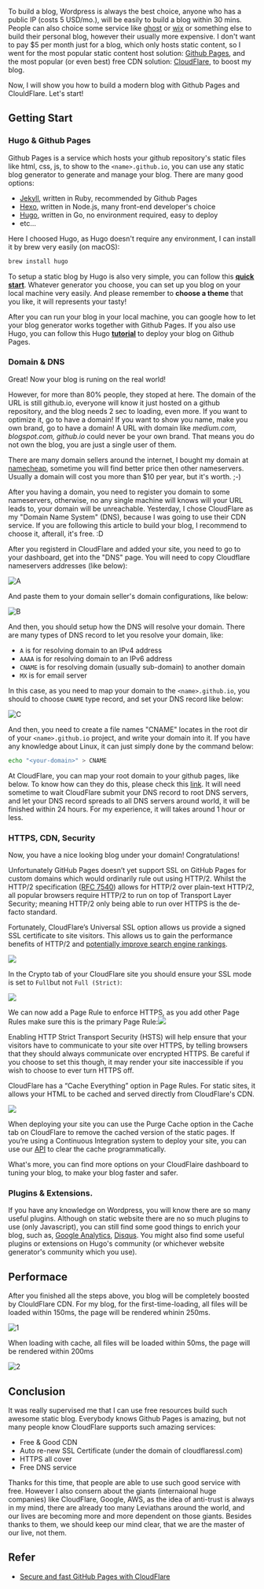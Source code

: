 To build a blog, Wordpress is always the best choice, anyone who has a public IP (costs 5 USD/mo.), will be easily to build a blog within 30 mins. People can also choice some service like [ghost](https://ghost.org/) or [wix](https://www.wix.com/) or something else to build their personal blog, however their usually more expensive. I don't want to pay $5 per month just for a blog, which only hosts static content, so I went for the most popular static content host solution: [Github Pages](https://pages.github.com/), and the most popular (or even best) free CDN solution: [CloudFlare](https://www.cloudflare.com/), to boost my blog. 

Now, I will show you how to build a modern blog with Github Pages and ClouldFlare. Let's start!

## Getting Start

### Hugo & Github Pages

Github Pages is a service which hosts your github repository's static files like html, css, js, to show to the `<name>.github.io`, you can use any static blog generator to generate and manage your blog. There are many good options: 

- [Jekyll](https://jekyllrb.com/), written in Ruby, recommended by Github Pages
- [Hexo](https://hexo.io/), written in Node.js, many front-end developer's choice
- [Hugo](https://gohugo.io/), written in Go, no environment required, easy to deploy
- etc...

Here I choosed Hugo, as Hugo doesn't require any environment, I can install it by brew very easily (on macOS):

```bash
brew install hugo
```

To setup a static blog by Hugo is also very simple, you can follow this **[<u>quick start</u>](https://gohugo.io/getting-started/quick-start/)**. Whatever generator you choose, you can set up you blog on your local machine very easily. And please remember to **choose a theme** that you like, it will represents your tasty!

After you can run your blog in your local machine, you can google how to let your blog generator works together with Github Pages. If you also use Hugo, you can follow this Hugo [**<u>tutorial</u>**](https://gohugo.io/hosting-and-deployment/hosting-on-github/) to deploy your blog on Github Pages.

### Domain & DNS

Great! Now your blog is runing on the real world! 

However, for more than 80% people, they stoped at here. The domain of the URL is still github.io, everyone will know it just hosted on a github repository, and the blog needs 2 sec to loading, even more. If you want to optimize it, go to have a domain! If you want to show you name, make you own brand, go to have a domain! A URL with domain like *medium.com, blogspot.com, github.io* could never be your own brand. That means you do not own the blog, you are just a single user of them.

There are many domain sellers around the internet, I bought my domain at [namecheap](https://www.namecheap.com/), sometime you will find better price then other nameservers. Usually a domain will cost you more than $10 per year, but it's worth. ;-) 

After you having a domain, you need to register you domain to some nameservers, otherwise, no any single machine will knows will your URL leads to, your domain will be unreachable. Yesterday, I chose CloudFlare as my "Domain Name System" (DNS), because I was going to use their CDN service. If you are following this article to build your blog, I recommend to choose it, afterall, it's free. :D

After you registerd in CloudFlare and added your site, you need to go to your dashboard, get into the "DNS" page. You will need to copy Cloudflare nameservers addresses (like below):

![A](https://i.imgur.com/rhvBkzw.png)

And paste them to your domain seller's domain configurations, like below:

![B](https://i.imgur.com/Ov0V7Vj.png)

And then, you should setup how the DNS will resolve your domain. There are many types of DNS record to let you resolve your domain, like:

- `A` is for resolving domain to an IPv4 address
- `AAAA` is for resolving domain to an IPv6 address
- `CNAME` is for resolving domain (usually sub-domain) to another domain
- `MX` is for email server

In this case, as you need to map your domain to the `<name>.github.io`, you should to choose `CNAME` type record, and set your DNS record like below:

![C](https://i.imgur.com/X7b9Msg.png)

And then, you need to create a file names "CNAME" locates in the root dir of your `<name>.github.io` project, and write your domain into it. If you have any knowledge about Linux, it can just simply done by the command below:

```bash
echo "<your-domain>" > CNAME
```

At CloudFlare, you can map your root domain to your github pages, like below. To know how can they do this, please check this [link](https://support.cloudflare.com/hc/en-us/articles/200169056-CNAME-Flattening-RFC-compliant-support-for-CNAME-at-the-root). It will need sometime to wait CloudFlare submit your DNS record to root DNS servers, and let your DNS record   spreads to all DNS servers around world, it will be finished within 24 hours. For my experience, it will takes around 1 hour or less.

### HTTPS, CDN, Security

Now, you have a nice looking blog under your domain! Congratulations!

Unfortunately GitHub Pages doesn’t yet support SSL on GitHub Pages for custom domains which would ordinarily rule out using HTTP/2. Whilst the HTTP/2 specification ([RFC 7540](https://tools.ietf.org/html/rfc7540)) allows for HTTP/2 over plain-text HTTP/2, all popular browsers require HTTP/2 to run on top of Transport Layer Security; meaning HTTP/2 only being able to run over HTTPS is the de-facto standard.

Fortunately, CloudFlare’s Universal SSL option allows us provide a signed SSL certificate to site visitors. This allows us to gain the performance benefits of HTTP/2 and [potentially improve search engine rankings](https://webmasters.googleblog.com/2014/08/https-as-ranking-signal.html).

![](https://blog.cloudflare.com/content/images/2016/06/cloudflare_ssl_modes.png)

In the Crypto tab of your CloudFlare site you should ensure your SSL mode is set to `Full`but not `Full (Strict)`:

![](https://blog.cloudflare.com/content/images/2016/06/T08btVu.png)

We can now add a Page Rule to enforce HTTPS, as you add other Page Rules make sure this is the primary Page Rule:![](https://blog.cloudflare.com/content/images/2016/06/always_use_https_page_rule.png)

Enabling HTTP Strict Transport Security (HSTS) will help ensure that your visitors have to communicate to your site over HTTPS, by telling browsers that they should always communicate over encrypted HTTPS. Be careful if you choose to set this though, it may render your site inaccessible if you wish to choose to ever turn HTTPS off.



CloudFlare has a “Cache Everything” option in Page Rules. For static sites, it allows your HTML to be cached and served directly from CloudFlare's CDN.

![](https://blog.cloudflare.com/content/images/2016/06/PtBIQyF.png)

When deploying your site you can use the Purge Cache option in the Cache tab on CloudFlare to remove the cached version of the static pages. If you’re using a Continuous Integration system to deploy your site, you can use our [API](https://api.cloudflare.com/) to clear the cache programmatically.

What's more, you can find more options on your CloudFlaire dashboard to tuning your blog, to make your blog faster and safer.

### Plugins & Extensions.

If you have any knowledge on Wordpress, you will know there are so many useful plugins. Although on static website there are no so much plugins to use (only Javascript), you can still find some good things to enrich your blog, such as, [Google Analytics](https://analytics.google.com/), [Disqus](https://disqus.com/). You might also find some useful plugins or extensions on Hugo's community (or whichever website generator's community which you use).

## Performace

After you finished all the steps above, you blog will be completely boosted by ClouldFlare CDN. For my blog, for the first-time-loading, all files will be loaded within 150ms, the page will be rendered whinin 250ms.

![1](https://i.imgur.com/QnnPGDB.png)

When loading with cache, all files will be loaded within 50ms, the page will be rendered within 200ms

![2](https://i.imgur.com/YI816p8.png)

## Conclusion

It was really supervised me that I can use free resources build such awesome static blog. Everybody knows Github Pages is amazing, but not many people know CloudFlare supports such amazing services:

- Free & Good CDN
- Auto re-new SSL Certificate (under the domain of cloudflaressl.com)
- HTTPS all cover
- Free DNS service

Thanks for this time, that people are able to use such good service with free. However I also consern about the giants (internaional huge companies) like CloudFlare, Google, AWS, as the idea of anti-trust is always in my mind, there are already too many Leviathans around the world, and our lives are becoming more and more dependent on those giants. Besides thanks to them, we should keep our mind clear, that we are the master of our live, not them.

## Refer

- [Secure and fast GitHub Pages with CloudFlare](https://blog.cloudflare.com/secure-and-fast-github-pages-with-cloudflare/)